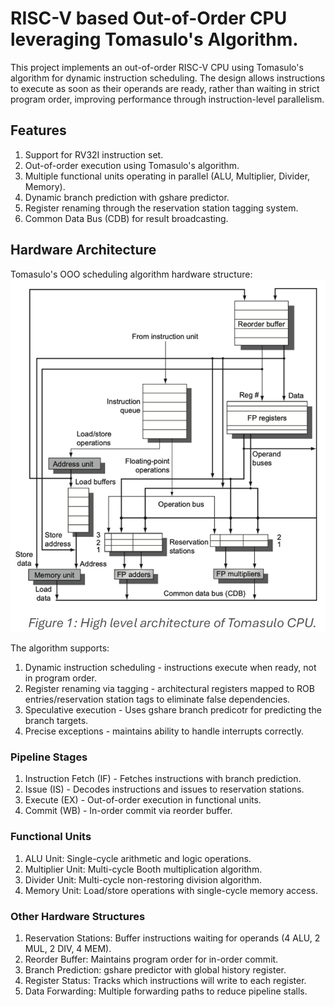 # RISC-V based Out-of-Order CPU leveraging Tomasulo's Algorithm.
This project implements an out-of-order RISC-V CPU using Tomasulo's algorithm for dynamic instruction scheduling. The design allows instructions to execute as soon as their operands are ready, rather than waiting in strict program order, improving performance through instruction-level parallelism.

## Features
1. Support for RV32I instruction set.
2. Out-of-order execution using Tomasulo's algorithm.
3. Multiple functional units operating in parallel (ALU, Multiplier, Divider, Memory).
4. Dynamic branch prediction with gshare predictor.
5. Register renaming through the reservation station tagging system.
6. Common Data Bus (CDB) for result broadcasting.

## Hardware Architecture
Tomasulo's OOO scheduling algorithm hardware structure:
![Tomasulo's OOO CPU Core](./TOMASULO_ALGO_HW_STRUCTURE.png)

The algorithm supports:
1. Dynamic instruction scheduling - instructions execute when ready, not in program order.
2. Register renaming via tagging - architectural registers mapped to ROB entries/reservation station tags to eliminate false dependencies.
3. Speculative execution - Uses gshare branch predicotr for predicting the branch targets.
4. Precise exceptions - maintains ability to handle interrupts correctly.

### Pipeline Stages
1. Instruction Fetch (IF) - Fetches instructions with branch prediction.
2. Issue (IS) - Decodes instructions and issues to reservation stations.
3. Execute (EX) - Out-of-order execution in functional units.
4. Commit (WB) - In-order commit via reorder buffer.

### Functional Units
1. ALU Unit: Single-cycle arithmetic and logic operations.
2. Multiplier Unit: Multi-cycle Booth multiplication algorithm.
3. Divider Unit: Multi-cycle non-restoring division algorithm.
4. Memory Unit: Load/store operations with single-cycle memory access.

### Other Hardware Structures
1. Reservation Stations: Buffer instructions waiting for operands (4 ALU, 2 MUL, 2 DIV, 4 MEM).
2. Reorder Buffer: Maintains program order for in-order commit.
3. Branch Prediction: gshare predictor with global history register.
4. Register Status: Tracks which instructions will write to each register.
5. Data Forwarding: Multiple forwarding paths to reduce pipeline stalls.